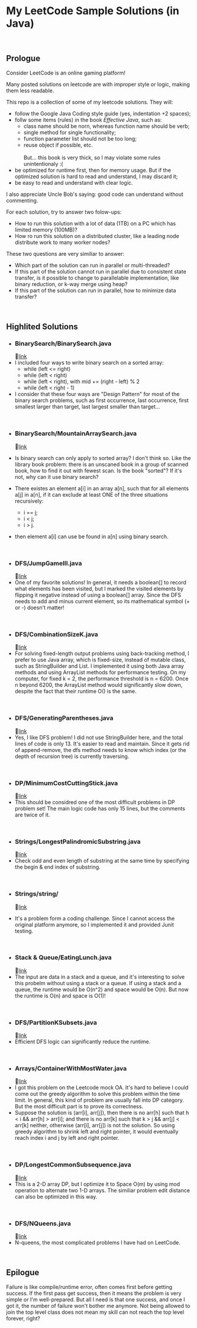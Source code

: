 # My LeetCode Sample Solutions (in Java)
<br />

## Prologue
Consider LeetCode is an online gaming platform!

Many posted solutions on leetcode are with improper style or logic, making them less readable.

This repo is a collection of some of my leetcode solutions. They will:
* follow the Google Java Coding style guide (yes, indentation +2 spaces);
* follw some items (rules) in the book <i>Effective Java</i>, such as:
  * class name should be norn, whereas function name should be verb;
  * single method for single functionality;
  * function parameter list should not be too long;
  * reuse object if possible, etc.
   <br /><br />
But... this book is very thick, so I may violate some rules unintentionaly :(
* be optimized for runtime first, then for memory usage. But if the optimized solution is hard to read and understand, I may discard it;
* be easy to read and understand with clear logic.

I also appreciate Uncle Bob's saying: good code can understand without commenting.

For each solution, try to answer two folow-ups:
* How to run this solution with a lot of data (1TB) on a PC which has limited memory (100MB)?
* How ro run this solution on a distributed cluster, like a leading node distribute work to many worker nodes?

These two questions are very similiar to answer: 

* Which part of the solution can run in parallel or multi-threaded?
* If this part of the solution cannot run in parallel due to consistent state transfer, is it possible to change to parallelable implementation, like binary reduction, or k-way merge using heap?
* If this part of the solution can run in parallel, how to minimize data transfer? 
<br />

## Highlited Solutions

- ### BinarySearch/BinarySearch.java 
  :link:[link](Binary%20Search/BinarySearch.java)
- I included four ways to write binary search on a sorted array:
  - while (left <= right)
  - while (left < right)
  - while (left < right), with mid += (right - left) % 2
  - while (left < right - 1)
- I consider that these four ways are "Design Pattern" for most of the binary search problems, such as first occurrence, last occurrence, first smallest larger than target, last largest smaller than target...

<br />

- ### BinarySearch/MountainArraySearch.java 
  :link:[link](Binary%20Search/MountainArraySearch.java)
- Is binary search can only apply to sorted array? I don't think so. Like the library book problem: there is an unscaned book in a group of scanned book, how to find it out with fewest scan. Is the book "sorted"? If it's not, why can it use binary search? 
- There existes an element a[i] in an array a[n], such that for all elements a[j] in a[n], if it can exclude at least ONE of the three situations recursively:
  - i == j;
  - i < j;
  - i > j.  

- then element a[i] can use be found in a[n] using binary search.

<br />

- ### DFS/JumpGameIII.java 
  :link:[link](DFS/JumpGameIII.java)
- One of my favorite solutions! In general, it needs a boolean[] to record what elements has been visited, but I marked the visited elements by flipping it negative instead of using a boolean[] array. Since the DFS needs to add and minus current element, so its mathematical symbol (+ or -) doesn't matter!

<br />

- ### DFS/CombinationSizeK.java
  :link:[link](DFS/CombinationSizeK.java)
- For solving fixed-length output problems using back-tracking method, I prefer to use Java array, which is fixed-size, instead of mutable class, such as StringBuilder and List. I implemented it using both Java array methods and using ArrayList methods for performance testing. On my computer, for fixed k = 2, the performance threshold is n = 6200. Once n beyond 6200, the ArrayList method would significantly slow down, despite the fact that their runtime O() is the same.

<br />

- ### DFS/GeneratingParentheses.java
  :link:[link](DFS/GeneratingParentheses.java)
- Yes, I like DFS problem! I did not use StringBuilder here, and the total lines of code is only 13. It's easier to read and maintain. Since it gets rid of append-remove, the dfs method needs to know which index (or the depth of recursion tree) is currently traversing.

<br />

- ### DP/MinimumCostCuttingStick.java
  :link:[link](DP/MinimumCostCuttingStick.java)
- This should be considred one of the most difficult problems in DP problem set! The main logic code has only 15 lines, but the comments are twice of it.

<br />

- ### Strings/LongestPalindromicSubstring.java
  :link:[link](Strings/LongestPalindromicSubstring.java)
- Check odd and even length of substring at the same time by specifying the begin & end index of substring.

<br />

- ### Strings/string/
  :link:[link](Strings/string/decode)
  
- It's a problem form a coding challenge. Since I cannot access the original platform anymore, so I implemented it and provided Junit testing.

<br />

- ### Stack & Queue/EatingLunch.java
  :link:[link](Stack%20%26%20Queue/EatingLunch.java)
- The input are data in a stack and a queue, and it's interesting to solve this probelm without using a stack or a queue. If using a stack and a queue, the runtime would be O(n^2) and space would be O(n). But now the runtime is O(n) and space is O(1)!


<br />

- ### DFS/PartitionKSubsets.java
  :link:[link](DFS/PartitionKSubsets.java)
- Efficient DFS logic can significantly reduce the runtime.

<br />

- ### Arrays/ContainerWithMostWater.java
  :link:[link](Arrays/ContainerWithMostWater.java)
- I got this problem on the Leetcode mock OA. It's hard to believe I could come out the greedy algorithm to solve this problem within the time limit. In general, this kind of problem are usually fall into DP category. But the most difficult part is to prove its correctness.
- Suppose the solution is (arr[i], arr[j]), then there is no arr[h] such that h < i && arr[h] > arr[i]; and there is no arr[k] such that k > j && arr[j] < arr[k] neither, otherwise (arr[i], arr[j]) is not the solution. So using greedy algorithm to shrink left and right pointer, it would eventually reach index i and j by left and right pointer. 


<br />

- ### DP/LongestCommonSubsequence.java
  :link:[link](DP/LongestCommonSubsequence.java)
- This is a 2-D array DP, but I optimize it to Space O(m) by using mod operation to alternate two 1-D arrays. The similiar problem edit distance can also be optimized in this way.

<br />

- ### DFS/NQueens.java
  :link:[link](DFS/NQueens.java)
- N-queens, the most complicated problems I have had on LeetCode.

<br/>

## Epilogue
Failure is like compile/runtime error, often comes first before getting success. If the first pass get success, then it means the problem is very simple or I'm well-prepared. But all I need is that one success, and once I got it, the number of failure won't bother me anymore. Not being allowed to join the top level class does not mean my skill can not reach the top level forever, right?
